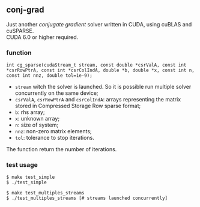 conj-grad
---------

Just another _conjugate gradient_ solver written in CUDA,
using cuBLAS and cuSPARSE.  
CUDA 6.0 or higher required.

### function

`int cg_sparse(cudaStream_t stream,
               const double *csrValA, const int *csrRowPtrA, const int *csrColIndA,
               double *b, double *x, const int n, const int nnz, double tol=1e-9);`

- `stream` witch the solver is launched. So it is possible
run multiple solver concurrently on the same device;  
- `csrValA`, `csrRowPtrA` and `csrColIndA`: arrays representing the matrix
stored in Compressed Storage Row sparse format;  
- `b`: rhs array;  
- `x`: unknown array;  
- `n`: size of system;  
- `nnz`: non-zero matrix elements; 
- `tol`: tolerance to stop iterations.  

The function return the number of iterations.             
               
### test usage

`$ make test_simple`  
`$ ./test_simple`  

`$ make test_multiples_streams`  
`$ ./test_multiples_streams [# streams launched concurrently]`
